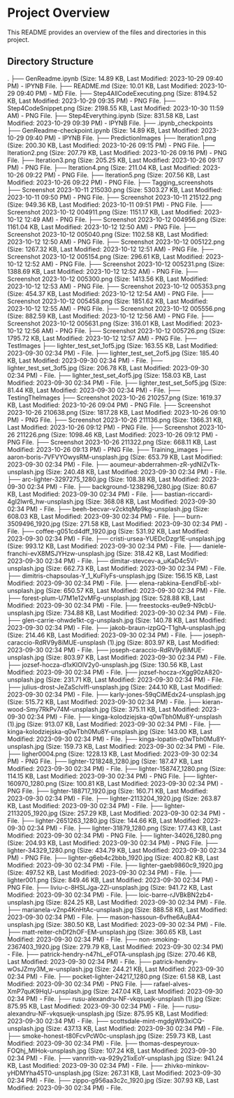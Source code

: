 # Project Overview
This README provides an overview of the files and directories in this project.

## Directory Structure

.
├── GenReadme.ipynb (Size: 14.89 KB, Last Modified: 2023-10-29 09:40 PM) - IPYNB File.
├── README.md (Size: 10.01 KB, Last Modified: 2023-10-29 09:40 PM) - MD File.
├── Step4AllCodeExecuting.png (Size: 8194.52 KB, Last Modified: 2023-10-29 09:35 PM) - PNG File.
├── Step4CodeSnippet.png (Size: 2198.55 KB, Last Modified: 2023-10-30 11:59 AM) - PNG File.
├── Step4Everything.ipynb (Size: 831.58 KB, Last Modified: 2023-10-29 09:39 PM) - IPYNB File.
├── .ipynb_checkpoints
├── GenReadme-checkpoint.ipynb (Size: 14.89 KB, Last Modified: 2023-10-29 09:40 PM) - IPYNB File.
├── PredictionImages
├── Iteration1.png (Size: 200.30 KB, Last Modified: 2023-10-26 09:15 PM) - PNG File.
├── Iteration2.png (Size: 207.79 KB, Last Modified: 2023-10-26 09:16 PM) - PNG File.
├── Iteration3.png (Size: 205.25 KB, Last Modified: 2023-10-26 09:17 PM) - PNG File.
├── Iteration4.png (Size: 211.04 KB, Last Modified: 2023-10-26 09:22 PM) - PNG File.
├── Iteration5.png (Size: 207.56 KB, Last Modified: 2023-10-26 09:22 PM) - PNG File.
├── Tagging_screenshots
├── Screenshot 2023-10-11 215030.png (Size: 5303.27 KB, Last Modified: 2023-10-11 09:50 PM) - PNG File.
├── Screenshot 2023-10-11 215122.png (Size: 949.36 KB, Last Modified: 2023-10-11 09:51 PM) - PNG File.
├── Screenshot 2023-10-12 004911.png (Size: 1151.17 KB, Last Modified: 2023-10-12 12:49 AM) - PNG File.
├── Screenshot 2023-10-12 004956.png (Size: 1161.04 KB, Last Modified: 2023-10-12 12:50 AM) - PNG File.
├── Screenshot 2023-10-12 005040.png (Size: 1102.58 KB, Last Modified: 2023-10-12 12:50 AM) - PNG File.
├── Screenshot 2023-10-12 005122.png (Size: 1267.32 KB, Last Modified: 2023-10-12 12:51 AM) - PNG File.
├── Screenshot 2023-10-12 005154.png (Size: 296.61 KB, Last Modified: 2023-10-12 12:52 AM) - PNG File.
├── Screenshot 2023-10-12 005231.png (Size: 1388.69 KB, Last Modified: 2023-10-12 12:52 AM) - PNG File.
├── Screenshot 2023-10-12 005300.png (Size: 1413.56 KB, Last Modified: 2023-10-12 12:53 AM) - PNG File.
├── Screenshot 2023-10-12 005353.png (Size: 454.37 KB, Last Modified: 2023-10-12 12:54 AM) - PNG File.
├── Screenshot 2023-10-12 005458.png (Size: 1851.62 KB, Last Modified: 2023-10-12 12:55 AM) - PNG File.
├── Screenshot 2023-10-12 005556.png (Size: 882.59 KB, Last Modified: 2023-10-12 12:56 AM) - PNG File.
├── Screenshot 2023-10-12 005631.png (Size: 316.01 KB, Last Modified: 2023-10-12 12:56 AM) - PNG File.
├── Screenshot 2023-10-12 005726.png (Size: 1795.72 KB, Last Modified: 2023-10-12 12:57 AM) - PNG File.
├── TestImages
├── lighter_test_set_1of5.jpg (Size: 163.55 KB, Last Modified: 2023-09-30 02:34 PM) - File.
├── lighter_test_set_2of5.jpg (Size: 185.40 KB, Last Modified: 2023-09-30 02:34 PM) - File.
├── lighter_test_set_3of5.jpg (Size: 206.78 KB, Last Modified: 2023-09-30 02:34 PM) - File.
├── lighter_test_set_4of5.jpg (Size: 158.03 KB, Last Modified: 2023-09-30 02:34 PM) - File.
├── lighter_test_set_5of5.jpg (Size: 81.44 KB, Last Modified: 2023-09-30 02:34 PM) - File.
├── TestingTheImages
├── Screenshot 2023-10-26 210257.png (Size: 1619.37 KB, Last Modified: 2023-10-26 09:04 PM) - PNG File.
├── Screenshot 2023-10-26 210638.png (Size: 1817.28 KB, Last Modified: 2023-10-26 09:10 PM) - PNG File.
├── Screenshot 2023-10-26 211136.png (Size: 1366.31 KB, Last Modified: 2023-10-26 09:12 PM) - PNG File.
├── Screenshot 2023-10-26 211226.png (Size: 1098.46 KB, Last Modified: 2023-10-26 09:12 PM) - PNG File.
├── Screenshot 2023-10-26 211322.png (Size: 668.11 KB, Last Modified: 2023-10-26 09:13 PM) - PNG File.
├── Training_images
├── aaron-boris-7VFVYOwysRM-unsplash.jpg (Size: 653.79 KB, Last Modified: 2023-09-30 02:34 PM) - File.
├── aoumeur-abderrahmen-zR-ydNIZvTk-unsplash.jpg (Size: 240.48 KB, Last Modified: 2023-09-30 02:34 PM) - File.
├── arc-lighter-3297275_1280.jpg (Size: 108.38 KB, Last Modified: 2023-09-30 02:34 PM) - File.
├── background-1238296_1280.jpg (Size: 80.67 KB, Last Modified: 2023-09-30 02:34 PM) - File.
├── bastian-riccardi-4gI2lwr6_hw-unsplash.jpg (Size: 368.08 KB, Last Modified: 2023-09-30 02:34 PM) - File.
├── beeh-becvar-v2cktqMp9kg-unsplash.jpg (Size: 608.03 KB, Last Modified: 2023-09-30 02:34 PM) - File.
├── burn-3509496_1920.jpg (Size: 271.58 KB, Last Modified: 2023-09-30 02:34 PM) - File.
├── coffee-g051cd4dff_1920.jpg (Size: 531.92 KB, Last Modified: 2023-09-30 02:34 PM) - File.
├── cristi-ursea-YUEDcDzgr1E-unsplash.jpg (Size: 993.12 KB, Last Modified: 2023-09-30 02:34 PM) - File.
├── daniele-franchi-evX8MSJYHzw-unsplash.jpg (Size: 318.42 KB, Last Modified: 2023-09-30 02:34 PM) - File.
├── dimitar-stevcev-a_uKaD4c5VI-unsplash.jpg (Size: 662.73 KB, Last Modified: 2023-09-30 02:34 PM) - File.
├── dimitris-chapsoulas-Y_1_KuFIyFs-unsplash.jpg (Size: 156.15 KB, Last Modified: 2023-09-30 02:34 PM) - File.
├── elena-rabkina-EendFbE-xbI-unsplash.jpg (Size: 650.57 KB, Last Modified: 2023-09-30 02:34 PM) - File.
├── forest-plum-U7M1e12vMFg-unsplash.jpg (Size: 528.88 KB, Last Modified: 2023-09-30 02:34 PM) - File.
├── freestocks-eu9e9-N9cbU-unsplash.jpg (Size: 734.88 KB, Last Modified: 2023-09-30 02:34 PM) - File.
├── glen-carrie-ohwde1kt-cg-unsplash.jpg (Size: 140.78 KB, Last Modified: 2023-09-30 02:34 PM) - File.
├── jakob-braun-izpGQ-T1ghA-unsplash.jpg (Size: 214.46 KB, Last Modified: 2023-09-30 02:34 PM) - File.
├── joseph-caraccio-RdRV9y8iMUE-unsplash (1).jpg (Size: 803.97 KB, Last Modified: 2023-09-30 02:34 PM) - File.
├── joseph-caraccio-RdRV9y8iMUE-unsplash.jpg (Size: 803.97 KB, Last Modified: 2023-09-30 02:34 PM) - File.
├── jozsef-hocza-d1xKlOlV2y0-unsplash.jpg (Size: 130.56 KB, Last Modified: 2023-09-30 02:34 PM) - File.
├── jozsef-hocza-rXgg90zA820-unsplash.jpg (Size: 231.71 KB, Last Modified: 2023-09-30 02:34 PM) - File.
├── julius-drost-JeZaSclvIfI-unsplash.jpg (Size: 244.10 KB, Last Modified: 2023-09-30 02:34 PM) - File.
├── karly-jones-59qCiMEdx24-unsplash.jpg (Size: 515.72 KB, Last Modified: 2023-09-30 02:34 PM) - File.
├── kieran-wood-Smy7RkPv74M-unsplash.jpg (Size: 375.11 KB, Last Modified: 2023-09-30 02:34 PM) - File.
├── kinga-kolodziejska-q0wTbh0Mu8Y-unsplash (1).jpg (Size: 913.07 KB, Last Modified: 2023-09-30 02:34 PM) - File.
├── kinga-kolodziejska-q0wTbh0Mu8Y-unsplash.jpg (Size: 143.00 KB, Last Modified: 2023-09-30 02:34 PM) - File.
├── kinga-lopatin-q0wTbh0Mu8Y-unsplash.jpg (Size: 159.73 KB, Last Modified: 2023-09-30 02:34 PM) - File.
├── ligher0004.png (Size: 1228.13 KB, Last Modified: 2023-09-30 02:34 PM) - PNG File.
├── lighter-1218248_1280.jpg (Size: 187.47 KB, Last Modified: 2023-09-30 02:34 PM) - File.
├── lighter-158747_1280.png (Size: 114.15 KB, Last Modified: 2023-09-30 02:34 PM) - PNG File.
├── lighter-160970_1280.png (Size: 100.81 KB, Last Modified: 2023-09-30 02:34 PM) - PNG File.
├── lighter-188717_1920.jpg (Size: 160.71 KB, Last Modified: 2023-09-30 02:34 PM) - File.
├── lighter-2113204_1920.jpg (Size: 263.87 KB, Last Modified: 2023-09-30 02:34 PM) - File.
├── lighter-2113205_1920.jpg (Size: 257.29 KB, Last Modified: 2023-09-30 02:34 PM) - File.
├── lighter-2651263_1280.jpg (Size: 144.66 KB, Last Modified: 2023-09-30 02:34 PM) - File.
├── lighter-31879_1280.png (Size: 177.43 KB, Last Modified: 2023-09-30 02:34 PM) - PNG File.
├── lighter-34026_1280.png (Size: 204.93 KB, Last Modified: 2023-09-30 02:34 PM) - PNG File.
├── lighter-34329_1280.png (Size: 434.79 KB, Last Modified: 2023-09-30 02:34 PM) - PNG File.
├── lighter-g6eb4c2bbb_1920.jpg (Size: 400.82 KB, Last Modified: 2023-09-30 02:34 PM) - File.
├── lighter-gaeb9860c9_1920.jpg (Size: 497.52 KB, Last Modified: 2023-09-30 02:34 PM) - File.
├── lighter001.png (Size: 849.46 KB, Last Modified: 2023-09-30 02:34 PM) - PNG File.
├── liviu-c-8HSLJga-2ZI-unsplash.jpg (Size: 941.72 KB, Last Modified: 2023-09-30 02:34 PM) - File.
├── loic-barre-rJVBkBN2zb4-unsplash.jpg (Size: 824.25 KB, Last Modified: 2023-09-30 02:34 PM) - File.
├── marianela-v2np4KnHtAc-unsplash.jpg (Size: 888.58 KB, Last Modified: 2023-09-30 02:34 PM) - File.
├── mason-hassoun-6vfhe6AuBA4-unsplash.jpg (Size: 380.50 KB, Last Modified: 2023-09-30 02:34 PM) - File.
├── matt-reiter-chDf2hOF-EM-unsplash.jpg (Size: 360.65 KB, Last Modified: 2023-09-30 02:34 PM) - File.
├── non-smoking-2367403_1920.jpg (Size: 279.79 KB, Last Modified: 2023-09-30 02:34 PM) - File.
├── patrick-hendry-n47hL_eFOTA-unsplash.jpg (Size: 270.46 KB, Last Modified: 2023-09-30 02:34 PM) - File.
├── patrick-hendry-wOsJZmy3M_w-unsplash.jpg (Size: 244.21 KB, Last Modified: 2023-09-30 02:34 PM) - File.
├── pocket-lighter-24217_1280.png (Size: 61.58 KB, Last Modified: 2023-09-30 02:34 PM) - PNG File.
├── rafael-alves-XmP7quK9HqU-unsplash.jpg (Size: 247.04 KB, Last Modified: 2023-09-30 02:34 PM) - File.
├── rusu-alexandru-NF-vkqsuejk-unsplash (1).jpg (Size: 875.95 KB, Last Modified: 2023-09-30 02:34 PM) - File.
├── rusu-alexandru-NF-vkqsuejk-unsplash.jpg (Size: 875.95 KB, Last Modified: 2023-09-30 02:34 PM) - File.
├── scottsdale-mint-mgdgW93xiCQ-unsplash.jpg (Size: 437.13 KB, Last Modified: 2023-09-30 02:34 PM) - File.
├── smoke-honest-t80FcvPcW0c-unsplash.jpg (Size: 259.73 KB, Last Modified: 2023-09-30 02:34 PM) - File.
├── thomas-despeyroux-FOQhj_MIHok-unsplash.jpg (Size: 107.24 KB, Last Modified: 2023-09-30 02:34 PM) - File.
├── vannrith-va-929y21ixEoY-unsplash.jpg (Size: 941.24 KB, Last Modified: 2023-09-30 02:34 PM) - File.
├── zhivko-minkov-yHDMYha45T0-unsplash.jpg (Size: 267.31 KB, Last Modified: 2023-09-30 02:34 PM) - File.
├── zippo-g956aa3c2c_1920.jpg (Size: 307.93 KB, Last Modified: 2023-09-30 02:34 PM) - File.
